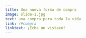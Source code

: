 ```yaml
---
title: Una nueva forma de compra
image: slide-1.jpg
text: una compra para toda la vida
link: /#compra
linktext: ¡Echa un vistazo!
---
```

